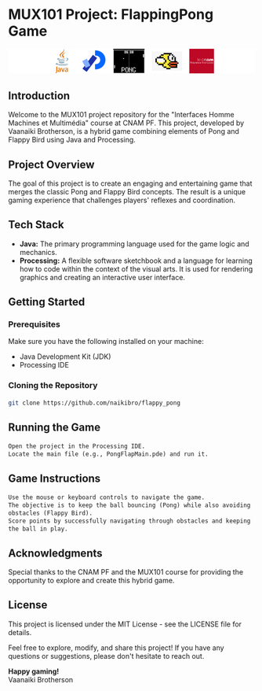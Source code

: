 # MUX101 Project: FlappingPong Game
![tech stack](t.png)
## Introduction

Welcome to the MUX101 project repository for the "Interfaces Homme Machines et Multimédia" course at CNAM PF. This project, developed by Vaanaiki Brotherson, is a hybrid game combining elements of Pong and Flappy Bird using Java and Processing.

## Project Overview

The goal of this project is to create an engaging and entertaining game that merges the classic Pong and Flappy Bird concepts. The result is a unique gaming experience that challenges players' reflexes and coordination.

## Tech Stack

- **Java:** The primary programming language used for the game logic and mechanics.
- **Processing:** A flexible software sketchbook and a language for learning how to code within the context of the visual arts. It is used for rendering graphics and creating an interactive user interface.

## Getting Started

### Prerequisites

Make sure you have the following installed on your machine:

- Java Development Kit (JDK)
- Processing IDE

### Cloning the Repository

```bash
git clone https://github.com/naikibro/flappy_pong
```

## Running the Game

    Open the project in the Processing IDE.
    Locate the main file (e.g., PongFlapMain.pde) and run it.

## Game Instructions

    Use the mouse or keyboard controls to navigate the game.
    The objective is to keep the ball bouncing (Pong) while also avoiding obstacles (Flappy Bird).
    Score points by successfully navigating through obstacles and keeping the ball in play.


## Acknowledgments

Special thanks to the CNAM PF and the MUX101 course for providing the opportunity to explore and create this hybrid game.

## License

This project is licensed under the MIT License - see the LICENSE file for details.

Feel free to explore, modify, and share this project! If you have any questions or suggestions, please don't hesitate to reach out.

**Happy gaming!**  
Vaanaiki Brotherson